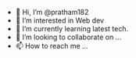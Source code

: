 - 👋 Hi, I’m @pratham182
- 👀 I’m interested in Web dev
- 🌱 I’m currently learning latest tech.
- 💞️ I’m looking to collaborate on ...
- 📫 How to reach me ...

<!---
pratham182/pratham182 is a ✨ special ✨ repository because its `README.md` (this file) appears on your GitHub profile.
You can click the Preview link to take a look at your changes.
--->
